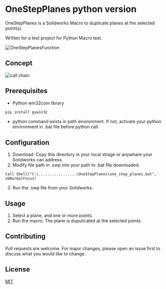 # OneStepPlanes python version

OneStepPlanes is a Solidworks Macro to duplicate planes at the selected point(s).

Written for a test project for Python Macro test.

![OneStepPlanesFunction](https://user-images.githubusercontent.com/11843820/153733915-7d841328-b681-45a6-8c25-f005befa7f83.png)

## Concept

![call chain](https://user-images.githubusercontent.com/11843820/153733734-83f1c6c6-15d0-488f-afe4-630e4451c023.png)

## Prerequisites

- Python win32com library
```bash
pip install pywin32
```

- python command exists in path environment. If not, activate your python environment in .bat file before python call.

## Configuration

1. Download: Copy this directory in your local strage or anywhare your Solidworks can address.
2. Modify file path in .swp into your path to .bat file downloaded.
```VBA
Call Shell("C:\.................\OneStepPlanes\one_step_planes.bat", vbNormalFocus)
```
3. Run the .swp file from your Solidworks.

## Usage

1. Select a plane, and one or more points.
2. Run the macro. The plane is dupulicated at the selected points.

## Contributing
Pull requests are welcome. For major changes, please open an issue first to discuss what you would like to change.

## License
[MIT](https://choosealicense.com/licenses/mit/)